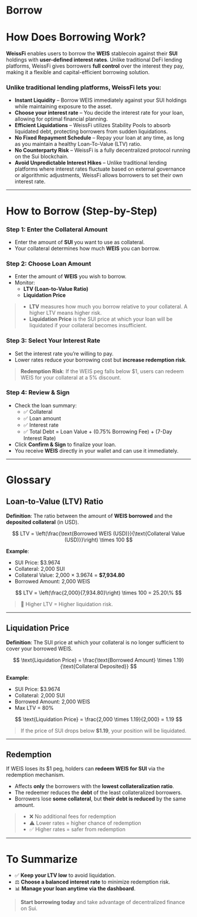 # Borrow

# How Does Borrowing Work?

**WeissFi** enables users to borrow the **WEIS** stablecoin against their **SUI** holdings with **user-defined interest rates**. Unlike traditional DeFi lending platforms, WeissFi gives borrowers **full control** over the interest they pay, making it a flexible and capital-efficient borrowing solution.

### Unlike traditional lending platforms, WeissFi lets you:

- **Instant Liquidity** – Borrow WEIS immediately against your SUI holdings while maintaining exposure to the asset.
- **Choose your interest rate** – You decide the interest rate for your loan, allowing for optimal financial planning.
- **Efficient Liquidations** – WeissFi utilizes Stability Pools to absorb liquidated debt, protecting borrowers from sudden liquidations.
- **No Fixed Repayment Schedule** – Repay your loan at any time, as long as you maintain a healthy Loan-To-Value (LTV) ratio.
- **No Counterparty Risk** – WeissFi is a fully decentralized protocol running on the Sui blockchain.
- **Avoid Unpredictable Interest Hikes** – Unlike traditional lending platforms where interest rates fluctuate based on external governance or algorithmic adjustments, WeissFi allows borrowers to set their own interest rate.

---

# How to Borrow (Step-by-Step)

### Step 1: Enter the Collateral Amount

- Enter the amount of **SUI** you want to use as collateral.
- Your collateral determines how much **WEIS** you can borrow.

### Step 2: Choose Loan Amount

- Enter the amount of **WEIS** you wish to borrow.
- Monitor:
  - **LTV (Loan-to-Value Ratio)**
  - **Liquidation Price**

> - **LTV** measures how much you borrow relative to your collateral. A higher LTV means higher risk.  
> - **Liquidation Price** is the SUI price at which your loan will be liquidated if your collateral becomes insufficient.

### Step 3: Select Your Interest Rate

- Set the interest rate you’re willing to pay.
- Lower rates reduce your borrowing cost but **increase redemption risk**.

> **Redemption Risk**: If the WEIS peg falls below $1, users can redeem WEIS for your collateral at a 5% discount.

### Step 4: Review & Sign

- Check the loan summary:
  - ✅ Collateral
  - ✅ Loan amount
  - ✅ Interest rate
  - ✅ Total Debt = Loan Value + (0.75% Borrowing Fee) + (7-Day Interest Rate)
- Click **Confirm & Sign** to finalize your loan.
- You receive **WEIS** directly in your wallet and can use it immediately.

---

# Glossary

## Loan-to-Value (LTV) Ratio

**Definition**: The ratio between the amount of **WEIS borrowed** and the **deposited collateral** (in USD).

$$
LTV = \left(\frac{\text{Borrowed WEIS (USD)}}{\text{Collateral Value (USD)}}\right) \times 100
$$

**Example**:

- SUI Price: $3.9674  
- Collateral: 2,000 SUI  
- Collateral Value: 2,000 × 3.9674 = **$7,934.80**  
- Borrowed Amount: 2,000 WEIS

$$
LTV = \left(\frac{2,000}{7,934.80}\right) \times 100 = 25.20\%
$$

> 🔺 Higher LTV = Higher liquidation risk.

---

## Liquidation Price

**Definition**: The SUI price at which your collateral is no longer sufficient to cover your borrowed WEIS.

$$
\text{Liquidation Price} = \frac{\text{Borrowed Amount} \times 1.19}{\text{Collateral Deposited}}
$$

**Example**:

- SUI Price: $3.9674  
- Collateral: 2,000 SUI  
- Borrowed Amount: 2,000 WEIS  
- Max LTV = 80%

$$
\text{Liquidation Price} = \frac{2,000 \times 1.19}{2,000} = 1.19
$$

> If the price of SUI drops below **$1.19**, your position will be liquidated.

---

## Redemption

If WEIS loses its $1 peg, holders can **redeem WEIS for SUI** via the redemption mechanism.

- Affects **only** the borrowers with the **lowest collateralization ratio**.
- The redeemer reduces the **debt** of the least collateralized borrowers.
- Borrowers lose **some collateral**, but **their debt is reduced** by the same amount.

> - ❌ No additional fees for redemption  
> - ⚠️ Lower rates = higher chance of redemption  
> - ✅ Higher rates = safer from redemption

---

# To Summarize

- ✅ **Keep your LTV low** to avoid liquidation.  
- ⚖️ **Choose a balanced interest rate** to minimize redemption risk.  
- 📊 **Manage your loan anytime via the dashboard**.

> **Start borrowing today** and take advantage of decentralized finance on Sui.
